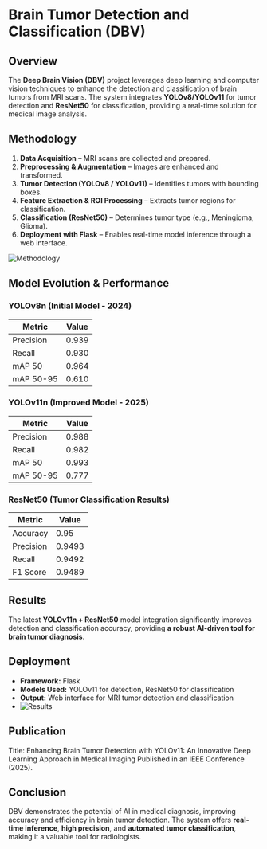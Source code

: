 # Brain Tumor Detection and Classification (DBV)

## Overview  
The **Deep Brain Vision (DBV)** project leverages deep learning and computer vision techniques to enhance the detection and classification of brain tumors from MRI scans. The system integrates **YOLOv8/YOLOv11** for tumor detection and **ResNet50** for classification, providing a real-time solution for medical image analysis.

## Methodology  
1. **Data Acquisition** – MRI scans are collected and prepared.  
2. **Preprocessing & Augmentation** – Images are enhanced and transformed.  
3. **Tumor Detection (YOLOv8 / YOLOv11)** – Identifies tumors with bounding boxes.  
4. **Feature Extraction & ROI Processing** – Extracts tumor regions for classification.  
5. **Classification (ResNet50)** – Determines tumor type (e.g., Meningioma, Glioma).  
6. **Deployment with Flask** – Enables real-time model inference through a web interface.  

![Methodology](https://github.com/Rehab-Alsaidi/DBV-/blob/main/DBV_Methodology.png?raw=true) 

## Model Evolution & Performance  

### **YOLOv8n (Initial Model - 2024)**  
| Metric  | Value  |  
|---------|--------|  
| Precision | 0.939  |  
| Recall  | 0.930  |  
| mAP 50  | 0.964  |  
| mAP 50-95  | 0.610  |  

### **YOLOv11n (Improved Model - 2025)**  
| Metric  | Value  |  
|---------|--------|  
| Precision | 0.988  |  
| Recall  | 0.982  |  
| mAP 50  | 0.993  |  
| mAP 50-95  | 0.777  |  

### **ResNet50 (Tumor Classification Results)**  
| Metric  | Value  |  
|---------|--------|  
| Accuracy | 0.95  |  
| Precision | 0.9493  |  
| Recall  | 0.9492  |  
| F1 Score  | 0.9489  |  

## Results  
The latest **YOLOv11n + ResNet50** model integration significantly improves detection and classification accuracy, providing **a robust AI-driven tool for brain tumor diagnosis**.  

## Deployment  
- **Framework:** Flask  
- **Models Used:** YOLOv11 for detection, ResNet50 for classification  
- **Output:** Web interface for MRI tumor detection and classification
- ![Results](https://github.com/Rehab-Alsaidi/DBV-/blob/main/Flask.png?raw=true)

## Publication
Title: Enhancing Brain Tumor Detection with YOLOv11: An Innovative Deep Learning Approach in Medical Imaging
Published in an IEEE Conference (2025).


## Conclusion  
DBV demonstrates the potential of AI in medical diagnosis, improving accuracy and efficiency in brain tumor detection. The system offers **real-time inference**, **high precision**, and **automated tumor classification**, making it a valuable tool for radiologists.  

